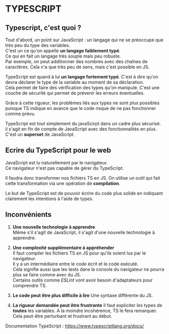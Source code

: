 # TYPESCRIPT

## Typescript, c'est quoi ?

Tout d'abord, un point sur JavaScript : un langage qui ne se préoccupe que très peu du type des variables.<br>
C'est un ce qu'on appelle **un langage faiblement typé**.<br>
Ce qui en fait un langage très souple mais peu robuste.<br>
Par exemple, on peut additionner des nombres avec des chaînes de caractères. Cela n'a que très peu de sens, mais c'est possible en JS.

TypeScript est quand à lui **un langage fortement typé**. C'est à dire qu'on devra déclarer le type de la variable au moment de sa déclaration.<br>
Cela permet de faire des vérification des types qu'on manipule. C'est une couche de sécurité qui permet de prévenir les erreurs éventuelles.<br>

Grâce à cette rigueur, les problèmes liés aux types ne sont plus possibles puisque TS indique en avance que le code risque de ne pas fonctionner comme prévu.<br>

TypeScript est tout simplement du javaScirpt dans un cadre plus sécurisé.<br>
il s'agit en fin de compte de JavaScript avec des fonctionnalités en plus.<br>
C'est un **superset** de JavaScript.


## Ecrire du TypeScript pour le web 

JavaScript est lu naturellement par le navigateur.<br>
Ce navigateur n'est pas capable de gérer du TypeScript.<br>

Il faudra donc transformer nos fichiers TS en JS. On utilise un outil qui fait cette transformation via une opération de **compilation**.

Le but de TypeScript est de pouvoir écrire du code plus solide en indiquant clairement les intentions à l'aide de types.

## Inconvénients 

1. **Une nouvelle technologie à apprendre**<br>
Même s'il s'agit de JavaScript, il s'agit d'une nouvelle technologie à apprendre.<br>

2. **Une complexité supplémentaire à appréhender**<br>
Il faut compiler les fichiers TS en JS pour qu'ils soient lus par le navigateur.<br>
Il y a un intermédiaire entre le code écrit et le code exécuté.<br>
Cela signifie aussi que les tests dans la console du navigateur ne pourra plus se faire comme avec du JS.<br>
Certains outils comme _ESLint_ vont avoir besoin d'adaptateurs pour comprendre TS.<br>

3. **Le code peut être plus difficile à lire**
Une syntaxe différente du JS. 

4. **La rigueur demandée peut être frustrante**
Il faut expliciter les types de **toutes** les variables. A la moindre incohérence, TS le fera remarquer.<br>
Cela peut-être perturbant et frustrant au début.<br>

Documentation TypeScript : https://www.typescriptlang.org/docs/

